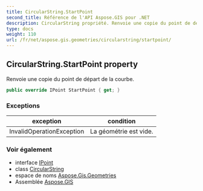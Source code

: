 ```yaml
---
title: CircularString.StartPoint
second_title: Référence de l'API Aspose.GIS pour .NET
description: CircularString propriété. Renvoie une copie du point de départ de la courbe.
type: docs
weight: 110
url: /fr/net/aspose.gis.geometries/circularstring/startpoint/
---
```

## CircularString.StartPoint property

Renvoie une copie du point de départ de la courbe.

```csharp
public override IPoint StartPoint { get; }
```

### Exceptions

| exception | condition |
| --- | --- |
| InvalidOperationException | La géométrie est vide. |

### Voir également

* interface [IPoint](../../ipoint/)
* class [CircularString](../)
* espace de noms [Aspose.Gis.Geometries](../../circularstring/)
* Assemblée [Aspose.GIS](../../../)


